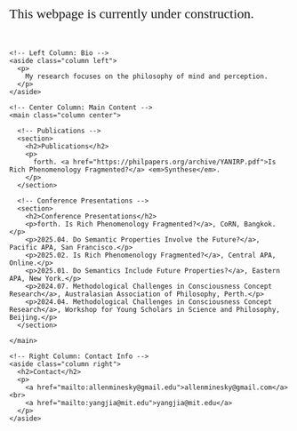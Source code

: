 <html lang="en">
<head>
  <meta charset="UTF-8" />
  <meta name="viewport" content="width=device-width, initial-scale=1.0"/>
  <title>Zhiwei Yang CV</title>
  <link rel="stylesheet" href="style.css" />
  
  <!-- 全局字体样式设置 -->
  <style>
    body {
      font-family: 'Georgia', serif;
    }

    /* 可选：让链接更优雅 */
    a {
      text-decoration: none;
      color: darkblue;
    }

    a:hover {
      text-decoration: underline;
    }
  </style>
</head> 

<body>
  <div class="construction-banner" style="font-size: 24px; margin-bottom: 50px;">
    This webpage is currently under construction.
  </div>

  <div class="container">
    
    <!-- Left Column: Bio -->
    <aside class="column left">
      <p>
        My research focuses on the philosophy of mind and perception. 
      </p>
    </aside>

    <!-- Center Column: Main Content -->
    <main class="column center">

      <!-- Publications -->
      <section>
        <h2>Publications</h2>
        <p>
          forth. <a href="https://philpapers.org/archive/YANIRP.pdf">Is Rich Phenomenology Fragmented?</a> <em>Synthese</em>.
        </p>
      </section>

      <!-- Conference Presentations -->
      <section>
        <h2>Conference Presentations</h2>
        <p>forth. Is Rich Phenomenology Fragmented?</a>, CoRN, Bangkok. </p>
        <p>2025.04. Do Semantic Properties Involve the Future?</a>, Pacific APA, San Francisco.</p>
        <p>2025.02. Is Rich Phenomenology Fragmented?</a>, Central APA, Online.</p>
        <p>2025.01. Do Semantics Include Future Properties?</a>, Eastern APA, New York.</p>
        <p>2024.07. Methodological Challenges in Consciousness Concept Research</a>, Australasian Association of Philosophy, Perth.</p>
        <p>2024.04. Methodological Challenges in Consciousness Concept Research</a>, Workshop for Young Scholars in Science and Philosophy, Beijing.</p>
      </section>

    </main>

    <!-- Right Column: Contact Info -->
    <aside class="column right">
      <h2>Contact</h2>
      <p>
        <a href="mailto:allenminesky@gmail.edu">allenminesky@gmail.com</a><br>
        <a href="mailto:yangjia@mit.edu">yangjia@mit.edu</a>
      </p>
    </aside>

  </div>
</body>
</html>
